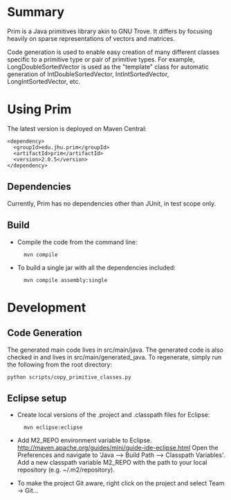 

# Summary

Prim is a Java primitives library akin to GNU Trove. It
differs by focusing heavily on sparse representations of vectors and
matrices.

Code generation is used to enable easy creation of many different
classes specific to a primitive type or pair of primitive types. For
example, LongDoubleSortedVector is used as the "template" class for
automatic generation of IntDoubleSortedVector, IntIntSortedVector,
LongIntSortedVector, etc.

# Using Prim

The latest version is deployed on Maven Central:

    <dependency>
      <groupId>edu.jhu.prim</groupId>
      <artifactId>prim</artifactId>
      <version>2.0.5</version>
    </dependency>

## Dependencies

Currently, Prim has no dependencies other than JUnit, in test scope
only.

## Build

* Compile the code from the command line:

        mvn compile

* To build a single jar with all the dependencies included:

        mvn compile assembly:single

# Development

## Code Generation

The generated main code lives in src/main/java. The generated code is
also checked in and lives in src/main/generated_java. To regenerate,
simply run the following from the root directory:

	python scripts/copy_primitive_classes.py

## Eclipse setup

* Create local versions of the .project and .classpath files for Eclipse:

        mvn eclipse:eclipse

* Add M2_REPO environment variable to
  Eclipse. http://maven.apache.org/guides/mini/guide-ide-eclipse.html
  Open the Preferences and navigate to 'Java --> Build Path -->
  Classpath Variables'. Add a new classpath variable M2_REPO with the
  path to your local repository (e.g. ~/.m2/repository).

* To make the project Git aware, right click on the project and select Team -> Git... 
